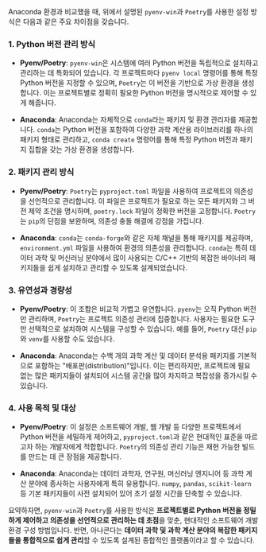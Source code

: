
Anaconda 환경과 비교했을 때, 위에서 설명된 `pyenv-win`과 `Poetry`를 사용한 설정 방식은 다음과 같은 주요 차이점을 갖습니다.

### 1. Python 버전 관리 방식

- **Pyenv/Poetry**: `pyenv-win`은 시스템에 여러 Python 버전을 독립적으로 설치하고 관리하는 데 특화되어 있습니다. 각 프로젝트마다 `pyenv local` 명령어를 통해 특정 Python 버전을 지정할 수 있으며, `Poetry`는 이 버전을 기반으로 가상 환경을 생성합니다. 이는 프로젝트별로 정확히 필요한 Python 버전을 명시적으로 제어할 수 있게 해줍니다.
    
- **Anaconda**: Anaconda는 자체적으로 `conda`라는 패키지 및 환경 관리자를 제공합니다. `conda`는 Python 버전을 포함하여 다양한 과학 계산용 라이브러리를 하나의 패키지 형태로 관리하고, `conda create` 명령어를 통해 특정 Python 버전과 패키지 집합을 갖는 가상 환경을 생성합니다.
    

### 2. 패키지 관리 방식

- **Pyenv/Poetry**: `Poetry`는 `pyproject.toml` 파일을 사용하여 프로젝트의 의존성을 선언적으로 관리합니다. 이 파일은 프로젝트가 필요로 하는 모든 패키지와 그 버전 제약 조건을 명시하며, `poetry.lock` 파일이 정확한 버전을 고정합니다. `Poetry`는 `pip`의 단점을 보완하며, 의존성 충돌 해결에 강점을 가집니다.
    
- **Anaconda**: `conda`는 `conda-forge`와 같은 자체 채널을 통해 패키지를 제공하며, `environment.yml` 파일을 사용하여 환경의 의존성을 관리합니다. `conda`는 특히 데이터 과학 및 머신러닝 분야에서 많이 사용되는 C/C++ 기반의 복잡한 바이너리 패키지들을 쉽게 설치하고 관리할 수 있도록 설계되었습니다.
    

### 3. 유연성과 경량성

- **Pyenv/Poetry**: 이 조합은 비교적 가볍고 유연합니다. `pyenv`는 오직 Python 버전만 관리하며, `Poetry`는 프로젝트 의존성 관리에 집중합니다. 사용자는 필요한 도구만 선택적으로 설치하여 시스템을 구성할 수 있습니다. 예를 들어, `Poetry` 대신 `pip`와 `venv`를 사용할 수도 있습니다.
    
- **Anaconda**: Anaconda는 수백 개의 과학 계산 및 데이터 분석용 패키지를 기본적으로 포함하는 "배포판(distribution)"입니다. 이는 편리하지만, 프로젝트에 필요 없는 많은 패키지들이 설치되어 시스템 공간을 많이 차지하고 복잡성을 증가시킬 수 있습니다.
    

### 4. 사용 목적 및 대상

- **Pyenv/Poetry**: 이 설정은 소프트웨어 개발, 웹 개발 등 다양한 프로젝트에서 Python 버전을 세밀하게 제어하고, `pyproject.toml`과 같은 현대적인 표준을 따르고자 하는 개발자에게 적합합니다. `Poetry`의 의존성 관리 기능은 재현 가능한 빌드를 만드는 데 큰 장점을 제공합니다.
    
- **Anaconda**: Anaconda는 데이터 과학자, 연구원, 머신러닝 엔지니어 등 과학 계산 분야에 종사하는 사용자에게 특히 유용합니다. `numpy`, `pandas`, `scikit-learn` 등 기본 패키지들이 사전 설치되어 있어 초기 설정 시간을 단축할 수 있습니다.
    

요약하자면, `pyenv-win`과 `Poetry`를 사용한 방식은 **프로젝트별로 Python 버전을 정밀하게 제어하고 의존성을 선언적으로 관리하는 데 초점**을 맞춘, 현대적인 소프트웨어 개발 환경 구성 방법입니다. 반면, 아나콘다는 **데이터 과학 및 과학 계산 분야의 복잡한 패키지들을 통합적으로 쉽게 관리**할 수 있도록 설계된 종합적인 플랫폼이라고 할 수 있습니다.